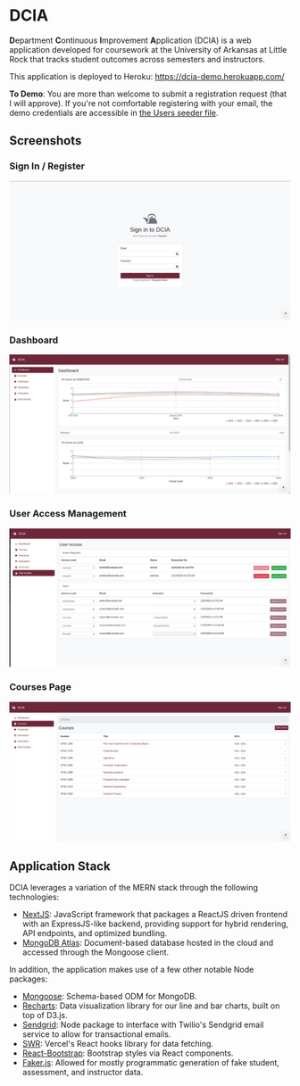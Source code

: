 # DCIA

**D**epartment **C**ontinuous **I**mprovement **A**pplication (DCIA) is a web
application developed for coursework at the University of Arkansas at Little
Rock that tracks student outcomes across semesters and instructors.

This application is deployed to Heroku: https://dcia-demo.herokuapp.com/

**To Demo**: You are more than welcome to submit a registration request (that I will approve). If you're not comfortable registering with your email, the demo credentials are accessible in [the Users seeder file](seeders/users.seeder.js).

## Screenshots

### Sign In / Register
![Image of Sign In Page](screenshots/Sign%20In.png)

### Dashboard
![Image of Dashboard](screenshots/Dashboard.png)

### User Access Management
![Image of User Access Management Page](screenshots/User%20Access.png)

### Courses Page
![Image of Course List Page](screenshots/Course%20Page.png)


## Application Stack

DCIA leverages a variation of the MERN stack through the following technologies:

- [NextJS](https://nextjs.org): JavaScript framework that packages a ReactJS driven frontend with an ExpressJS-like backend, providing support for hybrid rendering, API endpoints, and optimized bundling.
- [MongoDB Atlas](https://www.mongodb.com/cloud/atlas): Document-based database hosted in the cloud and accessed through the Mongoose client.

In addition, the application makes use of a few other notable Node packages:

- [Mongoose](https://mongoosejs.com/): Schema-based ODM for MongoDB.
- [Recharts](http://recharts.org/en-US/): Data visualization library for our line and bar charts, built on top of D3.js.
- [Sendgrid](https://github.com/sendgrid/sendgrid-nodejs): Node package to interface with Twilio's Sendgrid email service to allow for transactional emails.
- [SWR](https://swr.vercel.app/): Vercel's React hooks library for data fetching.
- [React-Bootstrap](https://react-bootstrap.github.io/): Bootstrap styles via React components.
- [Faker.js](https://github.com/marak/Faker.js/): Allowed for mostly programmatic generation of fake student, assessment, and instructor data.
